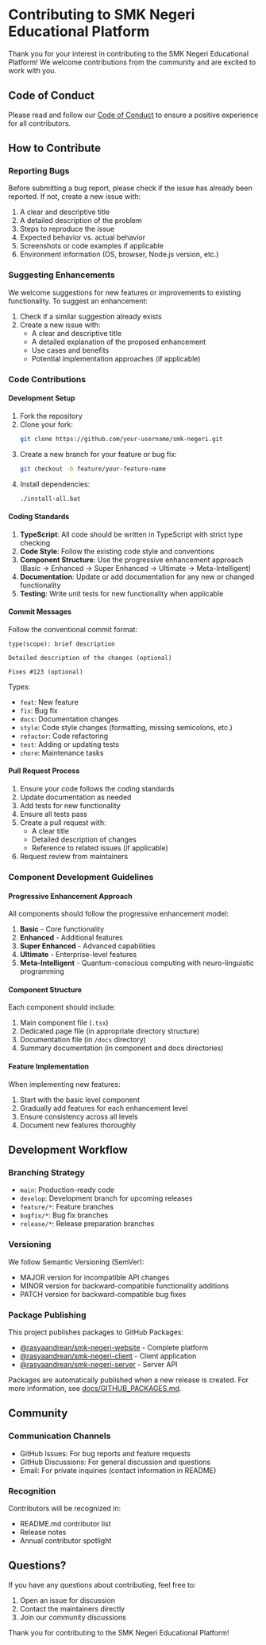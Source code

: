 # Contributing to SMK Negeri Educational Platform

Thank you for your interest in contributing to the SMK Negeri Educational Platform! We welcome contributions from the community and are excited to work with you.

## Code of Conduct

Please read and follow our [Code of Conduct](CODE_OF_CONDUCT.md) to ensure a positive experience for all contributors.

## How to Contribute

### Reporting Bugs

Before submitting a bug report, please check if the issue has already been reported. If not, create a new issue with:

1. A clear and descriptive title
2. A detailed description of the problem
3. Steps to reproduce the issue
4. Expected behavior vs. actual behavior
5. Screenshots or code examples if applicable
6. Environment information (OS, browser, Node.js version, etc.)

### Suggesting Enhancements

We welcome suggestions for new features or improvements to existing functionality. To suggest an enhancement:

1. Check if a similar suggestion already exists
2. Create a new issue with:
   - A clear and descriptive title
   - A detailed explanation of the proposed enhancement
   - Use cases and benefits
   - Potential implementation approaches (if applicable)

### Code Contributions

#### Development Setup

1. Fork the repository
2. Clone your fork:
   ```bash
   git clone https://github.com/your-username/smk-negeri.git
   ```
3. Create a new branch for your feature or bug fix:
   ```bash
   git checkout -b feature/your-feature-name
   ```
4. Install dependencies:
   ```bash
   ./install-all.bat
   ```

#### Coding Standards

1. **TypeScript**: All code should be written in TypeScript with strict type checking
2. **Code Style**: Follow the existing code style and conventions
3. **Component Structure**: Use the progressive enhancement approach (Basic → Enhanced → Super Enhanced → Ultimate → Meta-Intelligent)
4. **Documentation**: Update or add documentation for any new or changed functionality
5. **Testing**: Write unit tests for new functionality when applicable

#### Commit Messages

Follow the conventional commit format:
```
type(scope): brief description

Detailed description of the changes (optional)

Fixes #123 (optional)
```

Types:
- `feat`: New feature
- `fix`: Bug fix
- `docs`: Documentation changes
- `style`: Code style changes (formatting, missing semicolons, etc.)
- `refactor`: Code refactoring
- `test`: Adding or updating tests
- `chore`: Maintenance tasks

#### Pull Request Process

1. Ensure your code follows the coding standards
2. Update documentation as needed
3. Add tests for new functionality
4. Ensure all tests pass
5. Create a pull request with:
   - A clear title
   - Detailed description of changes
   - Reference to related issues (if applicable)
6. Request review from maintainers

### Component Development Guidelines

#### Progressive Enhancement Approach

All components should follow the progressive enhancement model:
1. **Basic** - Core functionality
2. **Enhanced** - Additional features
3. **Super Enhanced** - Advanced capabilities
4. **Ultimate** - Enterprise-level features
5. **Meta-Intelligent** - Quantum-conscious computing with neuro-linguistic programming

#### Component Structure

Each component should include:
1. Main component file (`.tsx`)
2. Dedicated page file (in appropriate directory structure)
3. Documentation file (in `/docs` directory)
4. Summary documentation (in component and docs directories)

#### Feature Implementation

When implementing new features:
1. Start with the basic level component
2. Gradually add features for each enhancement level
3. Ensure consistency across all levels
4. Document new features thoroughly

## Development Workflow

### Branching Strategy

- `main`: Production-ready code
- `develop`: Development branch for upcoming releases
- `feature/*`: Feature branches
- `bugfix/*`: Bug fix branches
- `release/*`: Release preparation branches

### Versioning

We follow Semantic Versioning (SemVer):
- MAJOR version for incompatible API changes
- MINOR version for backward-compatible functionality additions
- PATCH version for backward-compatible bug fixes

### Package Publishing

This project publishes packages to GitHub Packages:
- [@rasyaandrean/smk-negeri-website](https://github.com/RasyaAndrean/SMK-Negeri-Website/packages) - Complete platform
- [@rasyaandrean/smk-negeri-client](https://github.com/RasyaAndrean/SMK-Negeri-Website/packages) - Client application
- [@rasyaandrean/smk-negeri-server](https://github.com/RasyaAndrean/SMK-Negeri-Website/packages) - Server API

Packages are automatically published when a new release is created. For more information, see [docs/GITHUB_PACKAGES.md](docs/GITHUB_PACKAGES.md).

## Community

### Communication Channels

- GitHub Issues: For bug reports and feature requests
- GitHub Discussions: For general discussion and questions
- Email: For private inquiries (contact information in README)

### Recognition

Contributors will be recognized in:
- README.md contributor list
- Release notes
- Annual contributor spotlight

## Questions?

If you have any questions about contributing, feel free to:
1. Open an issue for discussion
2. Contact the maintainers directly
3. Join our community discussions

Thank you for contributing to the SMK Negeri Educational Platform!